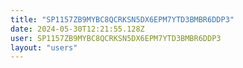 ```yaml
---
title: "SP1157ZB9MYBC8QCRKSN5DX6EPM7YTD3BMBR6DDP3"
date: 2024-05-30T12:21:55.128Z
user: SP1157ZB9MYBC8QCRKSN5DX6EPM7YTD3BMBR6DDP3
layout: "users"
---
```

    